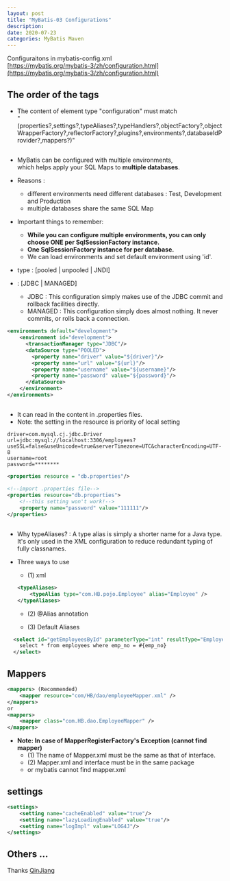 ```yaml
---
layout: post
title: "MyBatis-03 Configurations"
description: 
date: 2020-07-23
categories: MyBatis Maven
---
```

Configuraitons in mybatis-config.xml  
[https://mybatis.org/mybatis-3/zh/configuration.html](https://mybatis.org/mybatis-3/zh/configuration.html)

## The order of the tags

- The content of element type "configuration" must match  
"(properties?,settings?,typeAliases?,typeHandlers?,objectFactory?,objectWrapperFactory?,reflectorFactory?,plugins?,environments?,databaseIdProvider?,mappers?)"


## <environments>

- MyBatis can be configured with multiple environments,  
 which helps apply your SQL Maps to __multiple databases__.
- Reasons : 
    - different environments need different databases : Test, Development and Production
    - multiple databases share the same SQL Map

- Important things to remember:
    - __While you can configure multiple environments, you can only choose ONE per SqlSessionFactory instance.__
    - __One SqlSessionFactory instance for per database.__
    - We can load environments and set default environment using 'id'.

- __<DataSource>__ type : [pooled | unpooled | JNDI]  
- __<transactionManager>__ : [JDBC | MANAGED]
    - JDBC : This configuration simply makes use of the JDBC commit and rollback facilities directly.
    - MANAGED : This configuration simply does almost nothing. It never commits, or rolls back a connection.

```xml
<environments default="development">
    <environment id="development">
      <transactionManager type="JDBC"/>
      <dataSource type="POOLED">
        <property name="driver" value="${driver}"/>
        <property name="url" value="${url}"/>
        <property name="username" value="${username}"/>
        <property name="password" value="${password}"/>
      </dataSource>
    </environment>
</environments>
```

## <properties>

- It can read in the content in .properties files.
- Note: the setting in the resource is priority of local setting

```properties
driver=com.mysql.cj.jdbc.Driver
url=jdbc:mysql://localhost:3306/employees?useSSL=false&useUnicode=true&serverTimezone=UTC&characterEncoding=UTF-8
username=root
password=********
```

```xml
<properties resource = "db.properties"/>

<!--import .properties file-->
<properties resource="db.properties">
    <!--this setting won't work!-->
    <property name="password" value="111111"/>
</properties>
```

## <TypeAliases>

- Why typeAliases? : A type alias is simply a shorter name for a Java type.  
It's only used in the XML configuration to reduce redundant typing of fully classnames.

- Three ways to use
    - (1) xml
    ```xml
    <typeAliases>
        <typeAlias type="com.HB.pojo.Employee" alias="Employee" />
    </typeAliases>
    ```
    - (2) @Alias annotation

    - (3) Default Aliases

```xml
  <select id="getEmployeesById" parameterType="int" resultType="Employee">
    select * from employees where emp_no = #{emp_no}
  </select>
```

## Mappers

```xml
<mappers> (Recommended)
    <mapper resource="com/HB/dao/employeeMapper.xml" />
</mappers>
or
<mappers>
    <mapper class="com.HB.dao.EmployeeMapper" />
</mappers>
```
- __Note: In case of MapperRegisterFactory's Exception (cannot find mapper)__
    - (1) The name of Mapper.xml must be the same as that of interface.
    - (2) Mapper.xml and interface must be in the same package
    - or mybatis cannot find mapper.xml 

## settings

```xml
<settings>
    <setting name="cacheEnabled" value="true"/>
    <setting name="lazyLoadingEnabled" value="true"/>
    <setting name="logImpl" value="LOG4J"/>
</settings>
```

## Others ...

Thanks [QinJiang](https://space.bilibili.com/95256449?spm_id_from=333.788.b_765f7570696e666f.2)